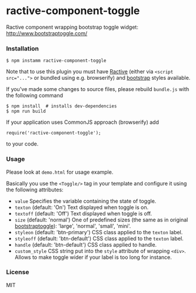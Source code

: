 # ractive-component-toggle
Ractive component wrapping bootstrap toggle widget:  http://www.bootstraptoggle.com/

### Installation
```
$ npm instamm ractive-component-toggle
```

Note that to use this plugin you must have
[Ractive](http://docs.ractivejs.org/latest/get-started) (either via `<script src="...">` or
bundled using e.g. browserify)
and [bootstrap](http://getbootstrap.com/getting-started/) styles available.

If you've made some changes to source files, please rebuild `bundle.js` with the following command
```
$ npm install  # installs dev-dependencies
$ npm run build
```

If your application uses CommonJS approach (browserify) add
```
require('ractive-component-toggle');
```
to your code.
### Usage

Please look at `demo.html` for usage example.

Basically you use the `<Toggle/>` tag in your template and configure it
using the following attributes:

* `value`
Specifies the variable containing the state of toggle.
* `texton` (default: 'On')
Text displayed when toggle is on.
* `textoff` (default: 'Off')
Text displayed when toggle is off.
* `size` (default: 'normal')
One of predefined sizes (the same as in original [bootstraptoggle](http://www.bootstraptoggle.com/)):
'large', 'normal', 'small', 'mini'.
* `styleon` (default: 'btn-primary')
CSS class applied to the `texton` label.
* `styleoff` (default: 'btn-default')
CSS class applied to the `texton` label.
* `handle` (default: 'btn-default')
CSS class applied to handle.
* `custom_style`
CSS string put into the `style` attribute of wrapping `<div>`.
Allows to make toggle wider if your label is too long for instance.

### License
MIT
